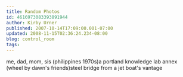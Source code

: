 ```yaml
---
title: Random Photos
id: 4616973083393891944
author: Kirby Urner
published: 2007-10-14T17:09:00.001-07:00
updated: 2008-11-15T02:36:24.234-08:00
blog: control_room
tags: 
---
```


[](https://blogger.googleusercontent.com/img/b/R29vZ2xl/AVvXsEgBtgPIW0EAAnXBcgKmbdHwuPw9NAvkEi-XB-psIEDWYsHfiCN991bo_q-Z6JbN9QmERuyfo14mIPQKhSyBSQmeL_JRyDXAZ-0MDFnuloQivhoag-o_C2Qbri26jE-FoddKG3NS/s1600-h/urners_philippines.png)me, dad, mom, sis (philippines 1970s)[](https://blogger.googleusercontent.com/img/b/R29vZ2xl/AVvXsEjcxK23nfpMyLO1047mf_pbjefgv2guEa9qyMSZSX-BbftWjlQVNHDApubKuAJP_GY8BykHO7IpaeMFPlsN_Dr4HgRmnQOsEH_x_J0rUdUmCHthZjXBiy-MTKPd0PI71hr1iv74/s1600-h/P4100043.JPG)a portland knowledge lab annex (wheel by dawn's friends)[](https://blogger.googleusercontent.com/img/b/R29vZ2xl/AVvXsEhyRAYi7cQi4dsqmt223l9hlLjRCctbDOqg1_e96EyDnGt6D3YCqErvCEtuw-ZKZ9N4NdnO_tcxBCGy0gezkcSLsjFqv0E2L_Fh87zTvYk87bGY0jlpfEhbBLhNnxl2Vml-lO4-/s1600-h/P7010108.JPG)steel bridge from a jet boat's vantage